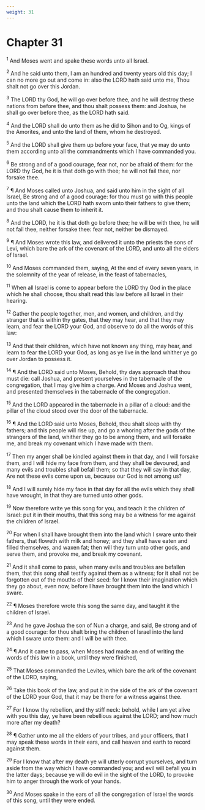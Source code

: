 ```yaml
---
weight: 31
---
```


# Chapter 31

<sup>1</sup> And Moses went and spake these words unto all Israel. 

<sup>2</sup> And he said unto them, I am an hundred and twenty years old this day; I can no more go out and come in: also the LORD hath said unto me, Thou shalt not go over this Jordan. 

<sup>3</sup> The LORD thy God, he will go over before thee, and he will destroy these nations from before thee, and thou shalt possess them: and Joshua, he shall go over before thee, as the LORD hath said. 

<sup>4</sup> And the LORD shall do unto them as he did to Sihon and to Og, kings of the Amorites, and unto the land of them, whom he destroyed. 

<sup>5</sup> And the LORD shall give them up before your face, that ye may do unto them according unto all the commandments which I have commanded you. 

<sup>6</sup> Be strong and of a good courage, fear not, nor be afraid of them: for the LORD thy God, he it is that doth go with thee; he will not fail thee, nor forsake thee. 

<sup>7</sup> ¶ And Moses called unto Joshua, and said unto him in the sight of all Israel, Be strong and of a good courage: for thou must go with this people unto the land which the LORD hath sworn unto their fathers to give them; and thou shalt cause them to inherit it. 

<sup>8</sup> And the LORD, he it is that doth go before thee; he will be with thee, he will not fail thee, neither forsake thee: fear not, neither be dismayed. 

<sup>9</sup> ¶ And Moses wrote this law, and delivered it unto the priests the sons of Levi, which bare the ark of the covenant of the LORD, and unto all the elders of Israel. 

<sup>10</sup> And Moses commanded them, saying, At the end of every seven years, in the solemnity of the year of release, in the feast of tabernacles, 

<sup>11</sup> When all Israel is come to appear before the LORD thy God in the place which he shall choose, thou shalt read this law before all Israel in their hearing. 

<sup>12</sup> Gather the people together, men, and women, and children, and thy stranger that is within thy gates, that they may hear, and that they may learn, and fear the LORD your God, and observe to do all the words of this law: 

<sup>13</sup> And that their children, which have not known any thing, may hear, and learn to fear the LORD your God, as long as ye live in the land whither ye go over Jordan to possess it. 

<sup>14</sup> ¶ And the LORD said unto Moses, Behold, thy days approach that thou must die: call Joshua, and present yourselves in the tabernacle of the congregation, that I may give him a charge. And Moses and Joshua went, and presented themselves in the tabernacle of the congregation. 

<sup>15</sup> And the LORD appeared in the tabernacle in a pillar of a cloud: and the pillar of the cloud stood over the door of the tabernacle. 

<sup>16</sup> ¶ And the LORD said unto Moses, Behold, thou shalt sleep with thy fathers; and this people will rise up, and go a whoring after the gods of the strangers of the land, whither they go to be among them, and will forsake me, and break my covenant which I have made with them. 

<sup>17</sup> Then my anger shall be kindled against them in that day, and I will forsake them, and I will hide my face from them, and they shall be devoured, and many evils and troubles shall befall them; so that they will say in that day, Are not these evils come upon us, because our God is not among us? 

<sup>18</sup> And I will surely hide my face in that day for all the evils which they shall have wrought, in that they are turned unto other gods. 

<sup>19</sup> Now therefore write ye this song for you, and teach it the children of Israel: put it in their mouths, that this song may be a witness for me against the children of Israel. 

<sup>20</sup> For when I shall have brought them into the land which I sware unto their fathers, that floweth with milk and honey; and they shall have eaten and filled themselves, and waxen fat; then will they turn unto other gods, and serve them, and provoke me, and break my covenant. 

<sup>21</sup> And it shall come to pass, when many evils and troubles are befallen them, that this song shall testify against them as a witness; for it shall not be forgotten out of the mouths of their seed: for I know their imagination which they go about, even now, before I have brought them into the land which I sware. 

<sup>22</sup> ¶ Moses therefore wrote this song the same day, and taught it the children of Israel. 

<sup>23</sup> And he gave Joshua the son of Nun a charge, and said, Be strong and of a good courage: for thou shalt bring the children of Israel into the land which I sware unto them: and I will be with thee. 

<sup>24</sup> ¶ And it came to pass, when Moses had made an end of writing the words of this law in a book, until they were finished, 

<sup>25</sup> That Moses commanded the Levites, which bare the ark of the covenant of the LORD, saying, 

<sup>26</sup> Take this book of the law, and put it in the side of the ark of the covenant of the LORD your God, that it may be there for a witness against thee. 

<sup>27</sup> For I know thy rebellion, and thy stiff neck: behold, while I am yet alive with you this day, ye have been rebellious against the LORD; and how much more after my death? 

<sup>28</sup> ¶ Gather unto me all the elders of your tribes, and your officers, that I may speak these words in their ears, and call heaven and earth to record against them. 

<sup>29</sup> For I know that after my death ye will utterly corrupt yourselves, and turn aside from the way which I have commanded you; and evil will befall you in the latter days; because ye will do evil in the sight of the LORD, to provoke him to anger through the work of your hands. 

<sup>30</sup> And Moses spake in the ears of all the congregation of Israel the words of this song, until they were ended. 


